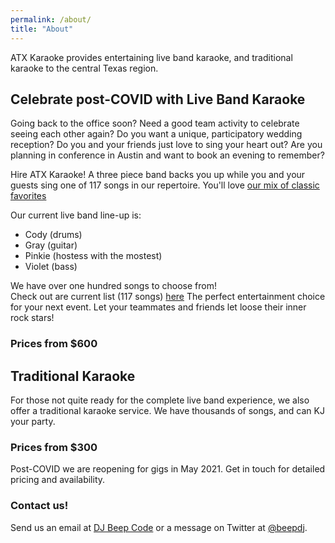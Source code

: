```yaml
---
permalink: /about/
title: "About"
---
```

ATX Karaoke provides entertaining live band karaoke, and traditional
karaoke to the central Texas region. 

## Celebrate post-COVID with Live Band Karaoke

Going back to the office soon?  Need a good team activity to celebrate seeing each other again?
Do you want a unique, participatory wedding reception? Do you and your friends 
just love to sing your heart out? Are you planning in conference in Austin and want 
to book an evening to remember? 

Hire ATX Karaoke!  A three piece band backs you up while you and your guests sing one of 117 songs
in our repertoire.  You'll love [our mix of classic favorites](/assets/docs/ATXKaraoke_LiveList.pdf)

Our current live band line-up is:

  - Cody (drums)
  - Gray (guitar)
  - Pinkie (hostess with the mostest)
  - Violet (bass)

We have over one hundred songs to choose from!  
Check out are current list (117 songs) [here](/assets/docs/ATXKaraoke_LiveList.pdf)
The perfect 
entertainment choice for your next event.  Let your teammates
and friends let loose their inner rock stars!

### Prices from $600

## Traditional Karaoke

For those not quite ready for the complete live band experience,
we also offer a traditional karaoke service.  We have thousands
of songs, and can KJ your party. 

### Prices from $300

Post-COVID we are reopening for gigs in May 2021.  Get in touch
for detailed pricing and availability.

### Contact us!

Send us an email at [DJ Beep Code](mailto:djbeepcode@gmail.com?subject=[karaoke]%20Availability%20Inquiry) or a message on Twitter at [@beepdj](https://twitter.com/beepdj).

